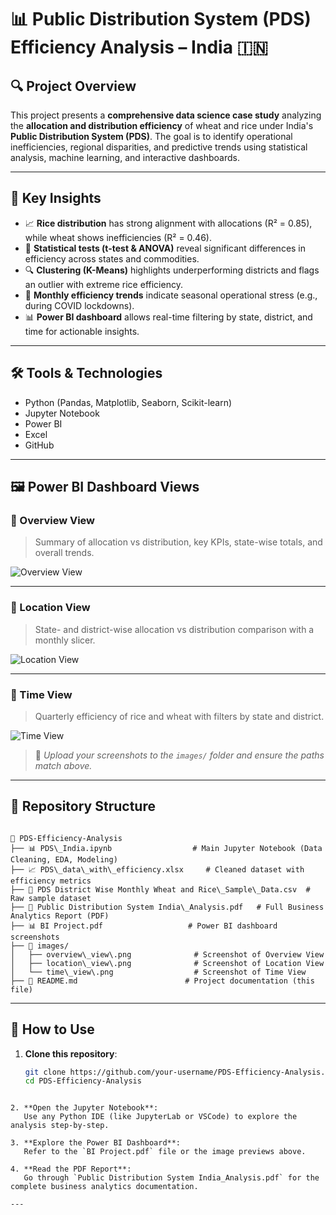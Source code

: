 
# 📊 Public Distribution System (PDS) Efficiency Analysis – India 🇮🇳

## 🔍 Project Overview

This project presents a **comprehensive data science case study** analyzing the **allocation and distribution efficiency** of wheat and rice under India's **Public Distribution System (PDS)**. The goal is to identify operational inefficiencies, regional disparities, and predictive trends using statistical analysis, machine learning, and interactive dashboards.

---

## 🧠 Key Insights

- 📈 **Rice distribution** has strong alignment with allocations (R² = 0.85), while wheat shows inefficiencies (R² = 0.46).
- 🧪 **Statistical tests (t-test & ANOVA)** reveal significant differences in efficiency across states and commodities.
- 🔍 **Clustering (K-Means)** highlights underperforming districts and flags an outlier with extreme rice efficiency.
- 📆 **Monthly efficiency trends** indicate seasonal operational stress (e.g., during COVID lockdowns).
- 📊 **Power BI dashboard** allows real-time filtering by state, district, and time for actionable insights.

---

## 🛠️ Tools & Technologies

- Python (Pandas, Matplotlib, Seaborn, Scikit-learn)
- Jupyter Notebook
- Power BI
- Excel
- GitHub

---

## 🖼️ Power BI Dashboard Views

### 🔹 Overview View
> Summary of allocation vs distribution, key KPIs, state-wise totals, and overall trends.

![Overview View](images/overview_view.png)

---

### 🔹 Location View
> State- and district-wise allocation vs distribution comparison with a monthly slicer.

![Location View](images/location_view.png)

---

### 🔹 Time View
> Quarterly efficiency of rice and wheat with filters by state and district.

![Time View](images/time_view.png)

> 📌 *Upload your screenshots to the `images/` folder and ensure the paths match above.*

---

## 📁 Repository Structure

```

📂 PDS-Efficiency-Analysis
├── 📊 PDS\_India.ipynb                  # Main Jupyter Notebook (Data Cleaning, EDA, Modeling)
├── 📈 PDS\_data\_with\_efficiency.xlsx     # Cleaned dataset with efficiency metrics
├── 🧾 PDS District Wise Monthly Wheat and Rice\_Sample\_Data.csv  # Raw sample dataset
├── 📘 Public Distribution System India\_Analysis.pdf   # Full Business Analytics Report (PDF)
├── 📊 BI Project.pdf                   # Power BI dashboard screenshots
├── 📂 images/
│   ├── overview\_view\.png              # Screenshot of Overview View
│   ├── location\_view\.png              # Screenshot of Location View
│   └── time\_view\.png                  # Screenshot of Time View
├── 📄 README.md                        # Project documentation (this file)

````

---

## 🧪 How to Use

1. **Clone this repository**:
   ```bash
   git clone https://github.com/your-username/PDS-Efficiency-Analysis.git
   cd PDS-Efficiency-Analysis
````

2. **Open the Jupyter Notebook**:
   Use any Python IDE (like JupyterLab or VSCode) to explore the analysis step-by-step.

3. **Explore the Power BI Dashboard**:
   Refer to the `BI Project.pdf` file or the image previews above.

4. **Read the PDF Report**:
   Go through `Public Distribution System India_Analysis.pdf` for the complete business analytics documentation.

---
